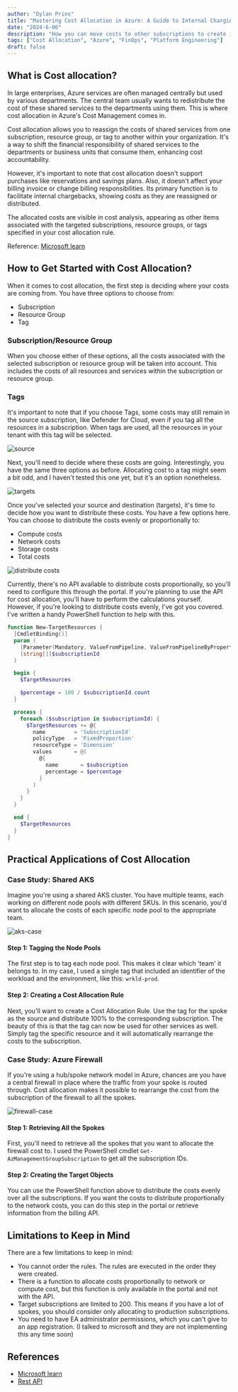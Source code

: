 ```yaml
---
author: "Dylan Prins"
title: "Mastering Cost Allocation in Azure: A Guide to Internal Charging"
date: "2024-6-06"
description: "How you can move costs to other subscriptions to create internal charging"
tags: ["Cost Allocation", "Azure", "FinOps", "Platform Engineering"]
draft: false
---
```


## What is Cost allocation?

In large enterprises, Azure services are often managed centrally but used by various departments. The central team usually wants to redistribute the cost of these shared services to the departments using them. This is where cost allocation in Azure's Cost Management comes in.

Cost allocation allows you to reassign the costs of shared services from one subscription, resource group, or tag to another within your organization. It's a way to shift the financial responsibility of shared services to the departments or business units that consume them, enhancing cost accountability.

However, it's important to note that cost allocation doesn't support purchases like reservations and savings plans. Also, it doesn't affect your billing invoice or change billing responsibilities. Its primary function is to facilitate internal chargebacks, showing costs as they are reassigned or distributed.

The allocated costs are visible in cost analysis, appearing as other items associated with the targeted subscriptions, resource groups, or tags specified in your cost allocation rule.

Reference: [Microsoft learn](https://learn.microsoft.com/en-us/azure/cost-management-billing/costs/allocate-costs)

## How to Get Started with Cost Allocation?

When it comes to cost allocation, the first step is deciding where your costs are coming from. You have three options to choose from:

- Subscription
- Resource Group
- Tag

### Subscription/Resource Group

When you choose either of these options, all the costs associated with the selected subscription or resource group will be taken into account. This includes the costs of all resources and services within the subscription or resource group.

### Tags

It's important to note that if you choose Tags, some costs may still remain in the source subscription, like Defender for Cloud, even if you tag all the resources in a subscription. When tags are used, all the resources in your tenant with this tag will be selected.

![source](https://raw.githubusercontent.com/Dylan-Prins/Blog/main/content/posts/cost-allocation/source.png)

Next, you'll need to decide where these costs are going. Interestingly, you have the same three options as before. Allocating cost to a tag might seem a bit odd, and I haven't tested this one yet, but it's an option nonetheless.

![targets](https://raw.githubusercontent.com/Dylan-Prins/Blog/main/content/posts/cost-allocation/targets.png)

Once you've selected your source and destination (targets), it's time to decide how you want to distribute these costs. You have a few options here. You can choose to distribute the costs evenly or proportionally to:

- Compute costs
- Network costs
- Storage costs
- Total costs

![distribute costs](https://raw.githubusercontent.com/Dylan-Prins/Blog/main/content/posts/cost-allocation/distribute.png)

Currently, there's no API available to distribute costs proportionally, so you'll need to configure this through the portal. If you're planning to use the API for cost allocation, you'll have to perform the calculations yourself. However, if you're looking to distribute costs evenly, I've got you covered. I've written a handy PowerShell function to help with this.

```powershell
function New-TargetResources {
  [CmdletBinding()]
  param (
    [Parameter(Mandatory, ValueFromPipeline, ValueFromPipelineByPropertyName)]
    [string[]]$subscriptionId
  )

  begin {
    $TargetResources

    $percentage = 100 / $subscriptionId.count
  }

  process {
    foreach ($subscription in $subscriptionId) {
      $TargetResources += @{
        name         = 'SubscriptionId'
        policyType   = 'FixedProportion'
        resourceType = 'Dimension'
        values       = @(
          @{
            name       = $subscription
            percentage = $percentage
          }
        )
      }
    }
  }

  end {
    $TargetResources
  }
}
```

## Practical Applications of Cost Allocation

### Case Study: Shared AKS

Imagine you're using a shared AKS cluster. You have multiple teams, each working on different node pools with different SKUs. In this scenario, you'd want to allocate the costs of each specific node pool to the appropriate team.

![aks-case](https://raw.githubusercontent.com/Dylan-Prins/Blog/main/content/posts/cost-allocation/aks-use-case.png)

#### Step 1: Tagging the Node Pools

The first step is to tag each node pool. This makes it clear which 'team' it belongs to. In my case, I used a single tag that included an identifier of the workload and the environment, like this: `wrkld-prod`.

#### Step 2: Creating a Cost Allocation Rule

Next, you'll want to create a Cost Allocation Rule. Use the tag for the spoke as the source and distribute 100% to the corresponding subscription. The beauty of this is that the tag can now be used for other services as well. Simply tag the specific resource and it will automatically rearrange the costs to the subscription.

### Case Study: Azure Firewall

If you're using a hub/spoke network model in Azure, chances are you have a central firewall in place where the traffic from your spoke is routed through. Cost allocation makes it possible to rearrange the cost from the subscription of the firewall to all the spokes.

![firewall-case](https://raw.githubusercontent.com/Dylan-Prins/Blog/main/content/posts/cost-allocation/firewall-use-case.png)

#### Step 1: Retrieving All the Spokes

First, you'll need to retrieve all the spokes that you want to allocate the firewall cost to. I used the PowerShell cmdlet `Get-AzManagementGroupSubscription` to get all the subscription IDs.

#### Step 2: Creating the Target Objects

You can use the PowerShell function above to distribute the costs evenly over all the subscriptions. If you want the costs to distribute proportionally to the network costs, you can do this step in the portal or retrieve information from the billing API.

## Limitations to Keep in Mind

There are a few limitations to keep in mind:

- You cannot order the rules. The rules are executed in the order they were created.
- There is a function to allocate costs proportionally to network or compute cost, but this function is only available in the portal and not with the API.
- Target subscriptions are limited to 200. This means if you have a lot of spokes, you should consider only allocating to production subscriptions.
- You need to have EA administrator permissions, which you can't give to an app registration. (I talked to microsoft and they are not implementing this any time soon)

## References

- [Microsoft learn](https://learn.microsoft.com/en-us/azure/cost-management-billing/costs/allocate-costs)
- [Rest API](https://learn.microsoft.com/en-us/rest/api/cost-management/cost-allocation-rules?view=rest-cost-management-2023-11-01)
